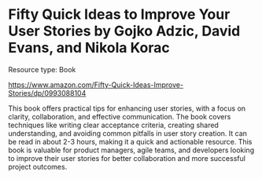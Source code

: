 # Fifty Quick Ideas to Improve Your User Stories by Gojko Adzic, David Evans, and Nikola Korac

Resource type: Book

https://www.amazon.com/Fifty-Quick-Ideas-Improve-Stories/dp/0993088104

This book offers practical tips for enhancing user stories, with a focus on clarity, collaboration, and effective communication. The book covers techniques like writing clear acceptance criteria, creating shared understanding, and avoiding common pitfalls in user story creation. It can be read in about 2-3 hours, making it a quick and actionable resource. This book is valuable for product managers, agile teams, and developers looking to improve their user stories for better collaboration and more successful project outcomes.